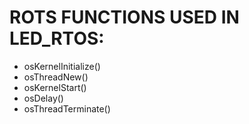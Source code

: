 # ROTS FUNCTIONS USED IN LED_RTOS:
- osKernelInitialize()
- osThreadNew()
- osKernelStart()
- osDelay()
- osThreadTerminate()
